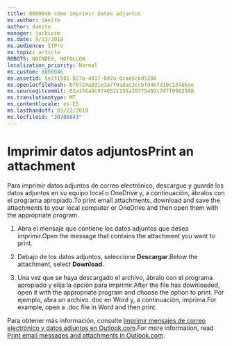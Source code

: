 ```yaml
---
title: 8000046 cómo imprimir datos adjuntos
ms.author: daeite
author: daeite
manager: jackiesm
ms.date: 9/13/2018
ms.audience: ITPro
ms.topic: article
ROBOTS: NOINDEX, NOFOLLOW
localization_priority: Normal
ms.custom: 8000046
ms.assetid: 5e2f1581-027a-4417-8d7a-6cae5c6d52b6
ms.openlocfilehash: bf0724a031e1a7f9adac3ccbfd46fd10c13486ae
ms.sourcegitcommit: 03a156a9c9740521155a30775492c7dff0982588
ms.translationtype: MT
ms.contentlocale: es-ES
ms.lasthandoff: 03/22/2019
ms.locfileid: "30786843"
---
```

# <a name="print-an-attachment"></a><span data-ttu-id="029cf-102">Imprimir datos adjuntos</span><span class="sxs-lookup"><span data-stu-id="029cf-102">Print an attachment</span></span>

<span data-ttu-id="029cf-103">Para imprimir datos adjuntos de correo electrónico, descargue y guarde los datos adjuntos en su equipo local o OneDrive y, a continuación, ábralos con el programa apropiado.</span><span class="sxs-lookup"><span data-stu-id="029cf-103">To print email attachments, download and save the attachments to your local computer or OneDrive and then open them with the appropriate program.</span></span>
  
1. <span data-ttu-id="029cf-104">Abra el mensaje que contiene los datos adjuntos que desea imprimir.</span><span class="sxs-lookup"><span data-stu-id="029cf-104">Open the message that contains the attachment you want to print.</span></span>
    
2. <span data-ttu-id="029cf-105">Debajo de los datos adjuntos, seleccione **Descargar**.</span><span class="sxs-lookup"><span data-stu-id="029cf-105">Below the attachment, select **Download**.</span></span> 
    
3. <span data-ttu-id="029cf-106">Una vez que se haya descargado el archivo, ábralo con el programa apropiado y elija la opción para imprimir.</span><span class="sxs-lookup"><span data-stu-id="029cf-106">After the file has downloaded, open it with the appropriate program and choose the option to print.</span></span> <span data-ttu-id="029cf-107">Por ejemplo, abra un archivo. doc en Word y, a continuación, imprima.</span><span class="sxs-lookup"><span data-stu-id="029cf-107">For example, open a .doc file in Word and then print.</span></span>
    
<span data-ttu-id="029cf-108">Para obtener más información, consulte [Imprimir mensajes de correo electrónico y datos adjuntos en Outlook.com](https://go.microsoft.com/fwlink/?linkid=2021110&amp;clcid=0x409).</span><span class="sxs-lookup"><span data-stu-id="029cf-108">For more information, read [Print email messages and attachments in Outlook.com](https://go.microsoft.com/fwlink/?linkid=2021110&amp;clcid=0x409).</span></span>
  

